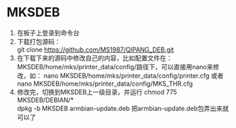 # MKSDEB
1. 在板子上登录到命令台  
2. 下载打包源码：  
git clone https://github.com/MS1987/QIPANG_DEB.git   
3. 在下载下来的源码中修改自己的内容，比如配置文件在：MKSDEB/home/mks/printer_data/config/路径下，可以直接用nano来修改，如：
nano MKSDEB/home/mks/printer_data/config/printer.cfg
或者
nano MKSDEB/home/mks/printer_data/config/MKS_THR.cfg
5. 修改完，切换到MKSDEB上一级目录，并运行
chmod 775 MKSDEB/DEBIAN/*  
dpkg -b MKSDEB armbian-update.deb 
把armbian-update.deb包弄出来就可以了

